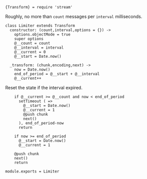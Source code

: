     {Transform} = require 'stream'

Roughly, no more than `count` messages per `interval` milliseconds.

    class Limiter extends Transform
      constructor: (count,interval,options = {}) ->
        options.objectMode = true
        super options
        @__count = count
        @__interval = interval
        @__current = 0
        @__start = Date.now()

      _transform: (chunk,encoding,next) ->
        now = Date.now()
        end_of_period = @__start + @__interval
        @__current++

Reset the state if the interval expired.

        if @__current >= @__count and now < end_of_period
          setTimeout ( =>
            @__start = Date.now()
            @__current = 1
            @push chunk
            next()
          ), end_of_period-now
          return

        if now >= end_of_period
          @__start = Date.now()
          @__current = 1

        @push chunk
        next()
        return

    module.exports = Limiter
